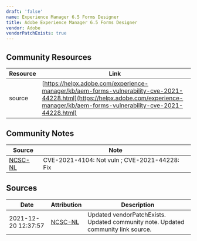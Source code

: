 ```yaml
---
draft: 'false'
name: Experience Manager 6.5 Forms Designer
title: Adobe Experience Manager 6.5 Forms Designer
vendor: Adobe
vendorPatchExists: true
---
```



## Community Resources
| Resource | Link |
| --- | --- |
| source | [https://helpx.adobe.com/experience-manager/kb/aem-forms-vulnerability-cve-2021-44228.html](https://helpx.adobe.com/experience-manager/kb/aem-forms-vulnerability-cve-2021-44228.html) |

## Community Notes
| Source | Note |
| --- | --- |
| [NCSC-NL](https://github.com/NCSC-NL/log4shell/blob/main/software/README.md) | CVE-2021-4104: Not vuln ; CVE-2021-44228: Fix </ul> |

## Sources
| Date | Attribution | Description |
| --- | --- | --- |
| 2021-12-20 12:37:57 | [NCSC-NL](https://github.com/NCSC-NL/log4shell/blob/main/software/README.md) | Updated vendorPatchExists. Updated community note. Updated community link source.  |
